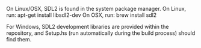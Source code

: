 On Linux/OSX, SDL2 is found in the system package manager.
On Linux, run: apt-get install libsdl2-dev
On OSX, run: brew install sdl2

For Windows, SDL2 development libraries are provided within the repository, and
Setup.hs (run automatically during the build process) should find them.
